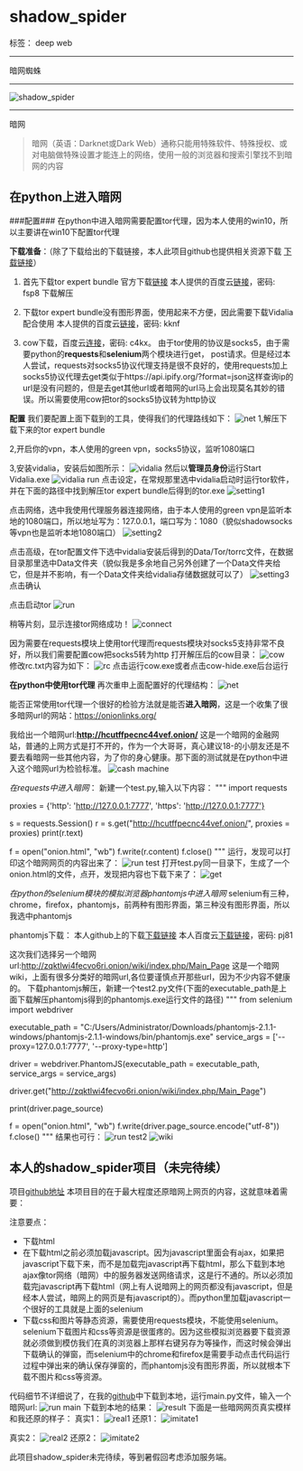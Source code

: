 # shadow_spider

标签： deep web


----------


暗网蜘蛛


----------


![shadow_spider][1]


----------
暗网

> 暗网（英语：Darknet或Dark Web）通称只能用特殊软件、特殊授权、或对电脑做特殊设置才能连上的网络，使用一般的浏览器和搜索引擎找不到暗网的内容

## 在python上进入暗网 ##


###配置###
在python中进入暗网需要配置tor代理，因为本人使用的win10，所以主要讲在win10下配置tor代理

**下载准备**：（除了下载给出的下载链接，本人此项目github也提供相关资源下载 [下载链接][2]）
 1. 首先下载tor expert bundle
    官方下载[链接][3]
    本人提供的百度云[链接][4]，密码: fsp8
    下载解压

 2. 下载tor expert bundle没有图形界面，使用起来不方便，因此需要下载Vidalia配合使用
    本人提供的百度云[链接][5]，密码: kknf

 3. cow下载，百度云[连接][6]，密码: c4kx。
    由于tor使用的协议是socks5，由于需要python的**requests**和**selenium**两个模块进行get， post请求。但是经过本人尝试，requests对socks5协议代理支持是很不良好的，使用requests加上socks5协议代理去get类似于https://api.ipify.org/?format=json这样查询ip的url是没有问题的，但是去get其他url或者暗网的url马上会出现莫名其妙的错误。所以需要使用cow把tor的socks5协议转为http协议

**配置**
我们要配置上面下载到的工具，使得我们的代理路线如下：
![net][7]
1,解压下载下来的tor expert bundle

2,开启你的vpn，本人使用的green vpn，socks5协议，监听1080端口

3,安装vidalia，安装后如图所示：
![vidalia][8]
然后以**管理员身份**运行Start Vidalia.exe
![vidalia run][9]
点击设定，在常规那里选中vidalia启动时运行tor软件，并在下面的路径中找到解压tor expert bundle后得到的tor.exe
![setting1][10]

点击网络，选中我使用代理服务器连接网络，由于本人使用的green vpn是监听本地的1080端口，所以地址写为：127.0.0.1，端口写为：1080（貌似shadowsocks等vpn也是监听本地1080端口）
![setting2][11]

点击高级，在tor配置文件下选中vidalia安装后得到的Data/Tor/torrc文件，在数据目录那里选中Data文件夹（貌似我是多余地自己另外创建了一个Data文件夹给它，但是并不影响，有一个Data文件夹给vidalia存储数据就可以了）
![setting3][12]
点击确认

点击启动tor
![run][13]

稍等片刻，显示连接tor网络成功！
![connect][14]

因为需要在requests模块上使用tor代理而requests模块对socks5支持非常不良好，所以我们需要配置cow把socks5转为http
打开解压后的cow目录：
![cow][15]
修改rc.txt内容为如下：
![rc][16]
点击运行cow.exe或者点击cow-hide.exe后台运行

**在python中使用tor代理**
再次重申上面配置好的代理结构：
![net][17]

能否正常使用tor代理一个很好的检验方法就是能否**进入暗网**，这是一个收集了很多暗网url的网站：https://onionlinks.org/

我给出一个暗网url:**http://hcutffpecnc44vef.onion/**
这是一个暗网的金融网站，普通的上网方式是打不开的，作为一个大哥哥，真心建议18-的小朋友还是不要去看暗网一些其他内容，为了你的身心健康。那下面的测试就是在python中进入这个暗网url为检验标准。
![cash machine][18]


*在requests中进入暗网*：
新建一个test.py,输入以下内容：
"""
import requests

proxies = {'http': 'http://127.0.0.1:7777', 'https': 'http://127.0.0.1:7777'}

s = requests.Session()
r = s.get("http://hcutffpecnc44vef.onion/", proxies = proxies)
print(r.text)

f = open("onion.html", "wb")
f.write(r.content)
f.close()
"""
运行，发现可以打印这个暗网网页的内容出来了：
![run test][19]
打开test.py同一目录下，生成了一个onion.html的文件，点开，发现把内容也下载下来了：
![get][20]


*在python的selenium模块的模拟浏览器phantomjs中进入暗网*
selenium有三种，chrome，firefox，phantomjs，前两种有图形界面，第三种没有图形界面，所以我选中phantomjs

phantomjs下载：
本人github上的下载[下载链接][21]
本人百度云[下载链接][22]，密码: pj81

这次我们选择另一个暗网url:http://zqktlwi4fecvo6ri.onion/wiki/index.php/Main_Page
这是一个暗网wiki，上面有很多分类好的暗网url,各位要谨慎点开那些url，因为不少内容不健康的。
下载phantomjs解压，新建一个test2.py文件(下面的executable_path是上面下载解压phantomjs得到的phantomjs.exe运行文件的路径)
"""
from selenium import webdriver

executable_path = "C:/Users/Administrator/Downloads/phantomjs-2.1.1-windows/phantomjs-2.1.1-windows/bin/phantomjs.exe"
service_args = ['--proxy=127.0.0.1:7777', '--proxy-type=http']

driver = webdriver.PhantomJS(executable_path = executable_path, service_args = service_args)

driver.get("http://zqktlwi4fecvo6ri.onion/wiki/index.php/Main_Page")

print(driver.page_source)

f = open("onion.html", "wb")
f.write(driver.page_source.encode("utf-8"))
f.close()
"""
结果也可行：
![run test2][23]
![wiki][24]

## 本人的shadow_spider项目（未完待续） ##
项目[github地址][25]
本项目目的在于最大程度还原暗网上网页的内容，这就意味着需要：

注意要点：

 - 下载html
 - 在下载html之前必须加载javascript。因为javascript里面会有ajax，如果把javascript下载下来，而不是加载完javascript再下载html，那么下载到本地ajax像tor网络（暗网）中的服务器发送网络请求，这是行不通的。所以必须加载完javascript再下载html（网上有人说暗网上的网页都没有javascript，但是经本人尝试，暗网上的网页是有javascript的）。而python里加载javascript一个很好的工具就是上面的selenium
 - 下载css和图片等静态资源，需要使用requests模块，不能使用selenium。selenium下载图片和css等资源是很蛋疼的。因为这些模拟浏览器要下载资源就必须做到模仿我们在真的浏览器上那样右键另存为等操作，而这时候会弹出下载确认的弹窗，而selenium中的chrome和firefox是需要手动点击代码运行过程中弹出来的确认保存弹窗的，而phantomjs没有图形界面，所以就根本下载不图片和css等资源。

代码细节不详细说了，在我的[github][26]中下载到本地，运行main.py文件，输入一个暗网url:
![run main][27]
下载到本地的结果：
![result][28]
下面是一些暗网网页真实模样和我还原的样子：
真实1：
![real1][29]
还原1：
![imitate1][30]

真实2：
![real2][31]
还原2：
![imitate2][32]

此项目shadow_spider未完待续，等到暑假回考虑添加服务端。


  [1]: https://github.com/15331094/shadow_spider/blob/master/screenshots/spider.jpg?raw=true
  [2]: https://github.com/15331094/shadow_spider/tree/master/resources
  [3]: https://www.torproject.org/download/download
  [4]: http://pan.baidu.com/s/1eRNpqa2
  [5]: http://pan.baidu.com/s/1bOdr6e
  [6]: http://pan.baidu.com/s/1c1QHf1m
  [7]: https://github.com/15331094/shadow_spider/blob/master/screenshots/net.png?raw=true
  [8]: https://github.com/15331094/shadow_spider/blob/master/screenshots/vidalia.png?raw=true
  [9]: https://github.com/15331094/shadow_spider/blob/master/screenshots/vidalia%20run.png?raw=true
  [10]: https://github.com/15331094/shadow_spider/blob/master/screenshots/setting1.png?raw=true
  [11]: https://github.com/15331094/shadow_spider/blob/master/screenshots/setting2.png?raw=true
  [12]: https://github.com/15331094/shadow_spider/blob/master/screenshots/setting3.png?raw=true
  [13]: https://github.com/15331094/shadow_spider/blob/master/screenshots/run.png?raw=true
  [14]: https://github.com/15331094/shadow_spider/blob/master/screenshots/connect.png?raw=true
  [15]: https://github.com/15331094/shadow_spider/blob/master/screenshots/cow.png?raw=true
  [16]: https://github.com/15331094/shadow_spider/blob/master/screenshots/rc.png?raw=true
  [17]: https://github.com/15331094/shadow_spider/blob/master/screenshots/net.png?raw=true
  [18]: https://github.com/15331094/shadow_spider/blob/master/screenshots/cash%20machine.png?raw=true
  [19]: https://github.com/15331094/shadow_spider/blob/master/screenshots/run%20test.png?raw=true
  [20]: https://github.com/15331094/shadow_spider/blob/master/screenshots/get.png?raw=true
  [21]: https://github.com/15331094/shadow_spider/blob/master/resources/phantomjs-2.1.1-windows.zip
  [22]: http://pan.baidu.com/s/1eSxNa86
  [23]: https://github.com/15331094/shadow_spider/blob/master/screenshots/run%20test2.png?raw=true
  [24]: https://github.com/15331094/shadow_spider/blob/master/screenshots/wiki.png?raw=true
  [25]: https://github.com/15331094/shadow_spider
  [26]: https://github.com/15331094/shadow_spider
  [27]: https://github.com/15331094/shadow_spider/blob/master/screenshots/run%20main.png?raw=true
  [28]: https://github.com/15331094/shadow_spider/blob/master/screenshots/result.png?raw=true
  [29]: https://github.com/15331094/shadow_spider/blob/master/screenshots/real1.png?raw=true
  [30]: https://github.com/15331094/shadow_spider/blob/master/screenshots/imitate1.png?raw=true
  [31]: https://github.com/15331094/shadow_spider/blob/master/screenshots/real2.png?raw=true
  [32]: https://github.com/15331094/shadow_spider/blob/master/screenshots/imitate2.png?raw=true
